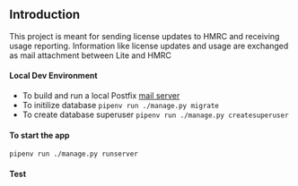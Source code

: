 ## Introduction
This project is meant for sending license updates to HMRC and receiving usage reporting. Information like license updates
and usage are exchanged as mail attachment between Lite and HMRC

#### Local Dev Environment

- To build and run a local Postfix [mail server](git@github.com:uktrade/mailserver.git)
- To initilize database
`pipenv run ./manage.py migrate`
- To create database superuser `pipenv run ./manage.py createsuperuser`

#### To start the app

`pipenv run ./manage.py runserver`

#### Test
